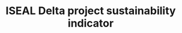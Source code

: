 ---
title: 'ISEAL Delta project sustainability indicator'
slug: 'global-iseal-delta-project-sustainability-indicator'
description: 'Farm-level, outcome/impact indicators across the social, economic and environmental dimensions of sustainability'
comment: 'Select from control list'
required: False
vocabulary: 'vocabulary.txt'
module: 'Scope'
cluster: 'Global'
policy: 'Controlled value. Multi select from control list.'
layout: 'home'
---